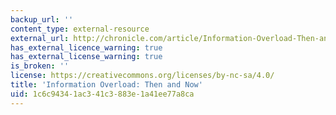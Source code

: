 ```yaml
---
backup_url: ''
content_type: external-resource
external_url: http://chronicle.com/article/Information-Overload-Then-and/125479/
has_external_licence_warning: true
has_external_license_warning: true
is_broken: ''
license: https://creativecommons.org/licenses/by-nc-sa/4.0/
title: 'Information Overload: Then and Now'
uid: 1c6c9434-1ac3-41c3-883e-1a41ee77a8ca
---
```

